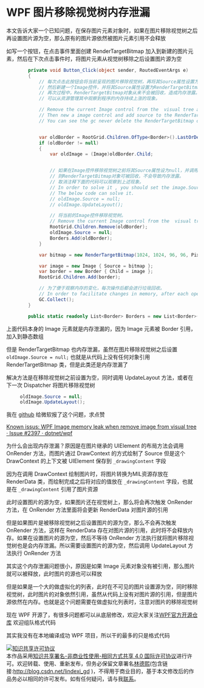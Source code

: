 # WPF 图片移除视觉树内存泄漏

本文告诉大家一个已知问题，在保存图片元素对象时，如果在图片移除视觉树之后再设置图片源为空，那么原有的图片源依然被图片元素引用不会释放

<!--more-->
<!-- CreateTime:2020/1/7 14:25:52 -->

<!-- 发布 -->

如写一个按钮，在点击事件里面创建 RenderTargetBitmap 加入到新建的图片元素，然后在下次点击事件时，将图片元素从视觉树移除之后设置图片源为空

```csharp
        private void Button_Click(object sender, RoutedEventArgs e)
        {
            // 每次点击此按钮会将当前呈现的图片移除视觉树，再将其Source属性设置为null。
            // 然后新建一个Image控件，并将其Source属性设置为RenderTargetBitmap对象，再呈现出来。
            // 再次过程中，RenderTargetBitmap对象从来不会被回收，造成内存泄露。
            // 可以从资源管理其中观察到程序的内存持续上涨的现象。

            // Remove the current Image control from the  visual tree and set source is null when click button.
            // Then new a image control and add source to the RenderTargetBitmap object and show it.
            // You can see the gc never delete the RenderTargetBitmap object that make  memory leak.


            var oldBorder = RootGrid.Children.OfType<Border>().LastOrDefault();
            if (oldBorder != null)
            {
                var oldImage = (Image)oldBorder.Child;


                // 如果在Image控件移除视觉树之前将其Source属性设为null，并调用UpdateLayout方法。
                // 则RenderTargetBitmap对象可被回收，不会导致内存泄露。
                // 取消注释下面的代码可以观察到上述现象。
                // In order to solve it , you should set the image.Source is null and use UpdateLayout.
                // The below code can solve it.
                // oldImage.Source = null;
                // oldImage.UpdateLayout();

                // 将当前的Image控件移除视觉树。
                // Remove the current Image control from the  visual tree.
                RootGrid.Children.Remove(oldBorder);
                oldImage.Source = null;
                Borders.Add(oldBorder);
            }

            var bitmap = new RenderTargetBitmap(1024, 1024, 96, 96, PixelFormats.Default);

            var image = new Image { Source = bitmap };
            var border = new Border { Child = image };
            RootGrid.Children.Add(border);

            // 为了便于观察内存的变化，每次操作后都会进行垃圾回收。
            // In order to facilitate changes in memory, after each operation will be garbage collection
            GC.Collect();
        }

        public static readonly List<Border> Borders = new List<Border>();
```

上面代码本身的 Image 元素就是内存泄漏的，因为 Image 元素被 Border 引用，加入到静态数组

但是 RenderTargetBitmap 也内存泄漏，虽然在图片移除视觉树之后设置 `oldImage.Source = null;` 也就是从代码上没有任何对象引用 RenderTargetBitmap 类，但是此类还是内存泄漏了

解决方法是在移除视觉树之前设置为空，同时调用 UpdateLayout 方法，或者在下一次 Dispatcher 将图片移除视觉树

```csharp
     oldImage.Source = null;
     oldImage.UpdateLayout();
```

我在 [github](https://github.com/dotnet/wpf/issues/2397) 给微软报了这个问题，求点赞

[Known issus: WPF Image memory leak when remove image from visual tree · Issue #2397 · dotnet/wpf](https://github.com/dotnet/wpf/issues/2397 )

为什么会出现内存泄漏？原因是在图片继承的 UIElement 的布局方法会调用 OnRender 方法，而图片通过 DrawContext 的方式绘制了 Source 但是这个 DrawContext 的上下文被 UIElement 保存到 `_drawingContent` 字段

因为在调用 DrawContext 绘制图片时，将图片转换为MIL资源存放在 RenderData 类，而绘制完成之后将对应的值放在 `_drawingContent` 字段，也就是在 `_drawingContent` 引用了图片资源

此时设置图片的源为空，如果图片还在视觉树上，那么将会再次触发 OnRender 方法，在 OnRender 方法里面将会更新 RenderData 对图片源的引用

但是如果图片是被移除视觉树之后设置图片的源为空，那么不会再次触发 OnRender 方法，这样在 RenderData 存在对图片源的引用，此时将不会释放内存。如果在设置图片的源为空，然后不等待 OnRender 方法执行就将图片移除视觉树也是会内存泄漏。所以需要设置图片的源为空，然后调用 UpdateLayout 方法执行 OnRender 方法

其实这个内存泄漏问题很小，原因是如果 Image 元素对象没有被引用，那么图片就可以被释放，此时图片的源也可以释放

但是如果是一个大的做虚拟化的列表，此时在不可见的图片设置源为空，同时移除视觉树，此时图片的对象依然引用，虽然从代码上没有对图片源的引用，但是图片源依然在内存。也就是这个问题需要在做虚拟化列表时，注意对图片的移除视觉树

现在 WPF 开源了，有很多问题都可以从底层修改，欢迎大家关注[WPF官方开源仓库](https://github.com/dotnet/wpf ) 欢迎组队格式代码

其实我没有在本地编译成功 WPF 项目，所以干的最多的只是格式代码

<a rel="license" href="http://creativecommons.org/licenses/by-nc-sa/4.0/"><img alt="知识共享许可协议" style="border-width:0" src="https://licensebuttons.net/l/by-nc-sa/4.0/88x31.png" /></a><br />本作品采用<a rel="license" href="http://creativecommons.org/licenses/by-nc-sa/4.0/">知识共享署名-非商业性使用-相同方式共享 4.0 国际许可协议</a>进行许可。欢迎转载、使用、重新发布，但务必保留文章署名[林德熙](http://blog.csdn.net/lindexi_gd)(包含链接:http://blog.csdn.net/lindexi_gd )，不得用于商业目的，基于本文修改后的作品务必以相同的许可发布。如有任何疑问，请与我[联系](mailto:lindexi_gd@163.com)。
